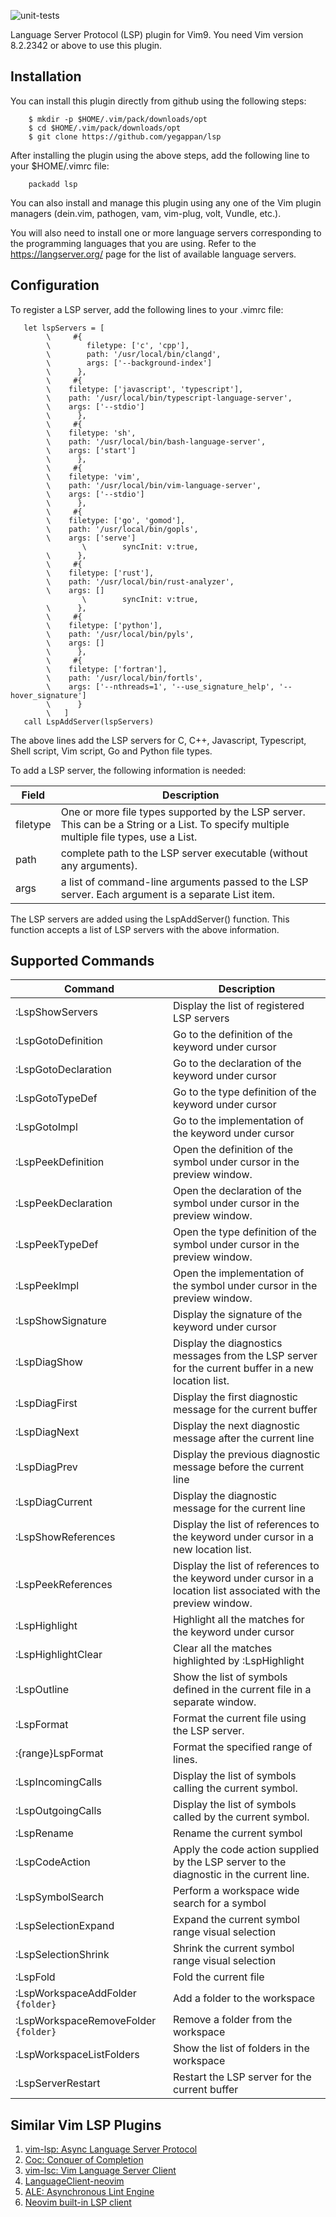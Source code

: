 ![unit-tests](https://github.com/yegappan/mru/workflows/unit-tests/badge.svg?branch=master)

Language Server Protocol (LSP) plugin for Vim9. You need Vim version 8.2.2342 or above to use this plugin.

## Installation

You can install this plugin directly from github using the following steps:

```
    $ mkdir -p $HOME/.vim/pack/downloads/opt
    $ cd $HOME/.vim/pack/downloads/opt
    $ git clone https://github.com/yegappan/lsp
```

After installing the plugin using the above steps, add the following line to
your $HOME/.vimrc file:

```
    packadd lsp
```

You can also install and manage this plugin using any one of the Vim plugin managers (dein.vim, pathogen, vam, vim-plug, volt, Vundle, etc.).

You will also need to install one or more language servers corresponding to the programming languages that you are using. Refer to the https://langserver.org/ page for the list of available language servers.

## Configuration

To register a LSP server, add the following lines to your .vimrc file:
```
   let lspServers = [
		\     #{
		\        filetype: ['c', 'cpp'],
		\        path: '/usr/local/bin/clangd',
		\        args: ['--background-index']
		\      },
		\     #{
		\	 filetype: ['javascript', 'typescript'],
		\	 path: '/usr/local/bin/typescript-language-server',
		\	 args: ['--stdio']
		\      },
		\     #{
		\	 filetype: 'sh',
		\	 path: '/usr/local/bin/bash-language-server',
		\	 args: ['start']
		\      },
		\     #{
		\	 filetype: 'vim',
		\	 path: '/usr/local/bin/vim-language-server',
		\	 args: ['--stdio']
		\      },
		\     #{
		\	 filetype: ['go', 'gomod'],
		\	 path: '/usr/local/bin/gopls',
		\	 args: ['serve']
                \        syncInit: v:true,
		\      },
		\     #{
		\	 filetype: ['rust'],
		\	 path: '/usr/local/bin/rust-analyzer',
		\	 args: []
                \        syncInit: v:true,
		\      },
		\     #{
		\	 filetype: ['python'],
		\	 path: '/usr/local/bin/pyls',
		\	 args: []
		\      },
		\     #{
		\	 filetype: ['fortran'],
		\	 path: '/usr/local/bin/fortls',
		\	 args: ['--nthreads=1', '--use_signature_help', '--hover_signature']
		\      }
		\   ]
   call LspAddServer(lspServers)
```

The above lines add the LSP servers for C, C++, Javascript, Typescript, Shell script, Vim script, Go and Python file types.

To add a LSP server, the following information is needed:

Field|Description
-----|-----------
filetype|One or more file types supported by the LSP server.  This can be a String or a List. To specify multiple multiple file types, use a List.
path|complete path to the LSP server executable (without any arguments).
args|a list of command-line arguments passed to the LSP server. Each argument is a separate List item.

The LSP servers are added using the LspAddServer() function. This function accepts a list of LSP servers with the above information.

## Supported Commands
Command|Description
-------|-----------
:LspShowServers|Display the list of registered LSP servers
:LspGotoDefinition|Go to the definition of the keyword under cursor
:LspGotoDeclaration|Go to the declaration of the keyword under cursor
:LspGotoTypeDef|Go to the type definition of the keyword under cursor
:LspGotoImpl|Go to the implementation of the keyword under cursor
:LspPeekDefinition|Open the definition of the symbol under cursor in the preview window.
:LspPeekDeclaration|Open the declaration of the symbol under cursor in the preview window.
:LspPeekTypeDef|Open the type definition of the symbol under cursor in the preview window.
:LspPeekImpl|Open the implementation of the symbol under cursor in the preview window.
:LspShowSignature|Display the signature of the keyword under cursor
:LspDiagShow|Display the diagnostics messages from the LSP server for the current buffer in a new location list.
:LspDiagFirst|Display the first diagnostic message for the current buffer
:LspDiagNext|Display the next diagnostic message after the current line
:LspDiagPrev|Display the previous diagnostic message before the current line
:LspDiagCurrent|Display the diagnostic message for the current line
:LspShowReferences|Display the list of references to the keyword under cursor in a new location list.
:LspPeekReferences|Display the list of references to the keyword under cursor in a location list associated with the preview window.
:LspHighlight|Highlight all the matches for the keyword under cursor
:LspHighlightClear|Clear all the matches highlighted by :LspHighlight
:LspOutline|Show the list of symbols defined in the current file in a separate window.
:LspFormat|Format the current file using the LSP server.
:{range}LspFormat|Format the specified range of lines.
:LspIncomingCalls|Display the list of symbols calling the current symbol.
:LspOutgoingCalls|Display the list of symbols called by the current symbol.
:LspRename|Rename the current symbol
:LspCodeAction|Apply the code action supplied by the LSP server to the diagnostic in the current line.
:LspSymbolSearch|Perform a workspace wide search for a symbol
:LspSelectionExpand|Expand the current symbol range visual selection
:LspSelectionShrink|Shrink the current symbol range visual selection
:LspFold|Fold the current file
:LspWorkspaceAddFolder `{folder}`| Add a folder to the workspace
:LspWorkspaceRemoveFolder `{folder}`|Remove a folder from the workspace
:LspWorkspaceListFolders|Show the list of folders in the workspace
:LspServerRestart|Restart the LSP server for the current buffer

## Similar Vim LSP Plugins

1. [vim-lsp: Async Language Server Protocol](https://github.com/prabirshrestha/vim-lsp)
1. [Coc: Conquer of Completion](https://github.com/neoclide/coc.nvim)
1. [vim-lsc: Vim Language Server Client](https://github.com/natebosch/vim-lsc)
1. [LanguageClient-neovim](https://github.com/autozimu/LanguageClient-neovim)
1. [ALE: Asynchronous Lint Engine](https://github.com/dense-analysis/ale)
1. [Neovim built-in LSP client](https://neovim.io/doc/user/lsp.html)
